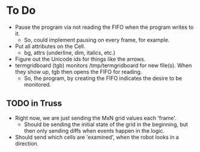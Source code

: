 # To Do

- Pause the program via not reading the FIFO when the program writes to it.
  - So, could implement pausing on every frame, for example.
- Put all attributes on the Cell.
  - bg, attrs (underline, dim, italics, etc.)
- Figure out the Unicode ids for things like the arrows.
- termgridboard (tgb) monitors /tmp/termgridboard for new file(s). When they show up,
  tgb then opens the FIFO for reading.
  - So, the program, by creating the FIFO indicates the desire to be monitored.

## TODO in Truss

- Right now, we are just sending the MxN grid values each 'frame'.
  - Should be sending the initial state of the grid in the beginning, but
    then only sending diffs when events happen in the logic.
- Should send which cells are 'examined', when the robot looks in a direction.

